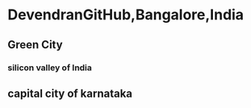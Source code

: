 # DevendranGitHub,Bangalore,India

## Green City

### silicon valley of India


## capital city of karnataka
